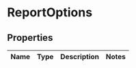 # ReportOptions

## Properties
Name | Type | Description | Notes
------------ | ------------- | ------------- | -------------
